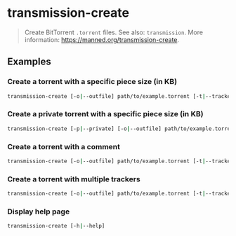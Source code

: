 # transmission-create

> Create BitTorrent `.torrent` files. See also: `transmission`. More information: <https://manned.org/transmission-create>.

## Examples

### Create a torrent with a specific piece size (in KB)

```bash
transmission-create [-o|--outfile] path/to/example.torrent [-t|--tracker] tracker_announce_url [-s|--piecesize] 2048 path/to/file_or_directory
```

### Create a private torrent with a specific piece size (in KB)

```bash
transmission-create [-p|--private] [-o|--outfile] path/to/example.torrent [-t|--tracker] tracker_announce_url [-s|--piecesize] 2048 path/to/file_or_directory
```

### Create a torrent with a comment

```bash
transmission-create [-o|--outfile] path/to/example.torrent [-t|--tracker] tracker_url1 [-c|--comment] comment path/to/file_or_directory
```

### Create a torrent with multiple trackers

```bash
transmission-create [-o|--outfile] path/to/example.torrent [-t|--tracker] tracker_url1 [-t|--tracker] tracker_url2 path/to/file_or_directory
```

### Display help page

```bash
transmission-create [-h|--help]
```
